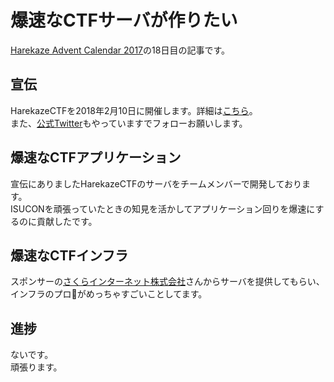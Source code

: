 # 爆速なCTFサーバが作りたい
[Harekaze Advent Calendar 2017](https://adventar.org/calendars/2292)の18日目の記事です。

## 宣伝
HarekazeCTFを2018年2月10日に開催します。詳細は[こちら](https://harekaze.com/ctf-jp.html)。  
また、[公式Twitter](https://twitter.com/TeamHarekaze)もやっていますでフォローお願いします。  

## 爆速なCTFアプリケーション
宣伝にありましたHarekazeCTFのサーバをチームメンバーで開発しております。  
ISUCONを頑張っていたときの知見を活かしてアプリケーション回りを爆速にするのに貢献したです。  

## 爆速なCTFインフラ
スポンサーの[さくらインターネット株式会社](https://www.sakura.ad.jp)さんからサーバを提供してもらい、インフラのプロ👏がめっちゃすごいことしてます。

## 進捗
ないです。  
頑張ります。  
